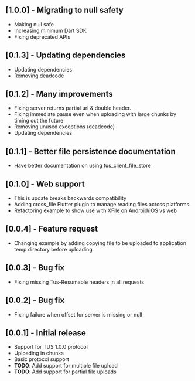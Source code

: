## [1.0.0] - Migrating to null safety

* Making null safe
* Increasing minimum Dart SDK
* Fixing deprecated APIs

## [0.1.3] - Updating dependencies

* Updating dependencies
* Removing deadcode

## [0.1.2] - Many improvements

* Fixing server returns partial url & double header.
* Fixing immediate pause even when uploading with large chunks by timing out the future
* Removing unused exceptions (deadcode)
* Updating dependencies

## [0.1.1] - Better file persistence documentation

* Have better documentation on using tus_client_file_store

## [0.1.0] - Web support

* This is update breaks backwards compatibility
* Adding cross_file Flutter plugin to manage reading files across platforms
* Refactoring example to show use with XFile on Android/iOS vs web

## [0.0.4] - Feature request

* Changing example by adding copying file to be uploaded to application temp directory before uploading

## [0.0.3] - Bug fix

* Fixing missing Tus-Resumable headers in all requests

## [0.0.2] - Bug fix

* Fixing failure when offset for server is missing or null

## [0.0.1] - Initial release

* Support for TUS 1.0.0 protocol
* Uploading in chunks
* Basic protocol support
* **TODO**: Add support for multiple file upload
* **TODO**: Add support for partial file uploads
